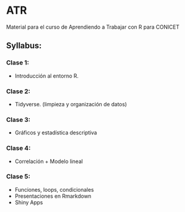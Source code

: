 # ATR

Material para el curso de Aprendiendo a Trabajar con R para CONICET


## Syllabus:

### Clase 1:

- Introducción al entorno R.

### Clase 2:

- Tidyverse. (limpieza y organización de datos)

### Clase 3:

- Gráficos y estadística descriptiva

### Clase 4:

- Correlación + Modelo lineal

### Clase 5:

- Funciones, loops, condicionales
- Presentaciones en Rmarkdown
- Shiny Apps